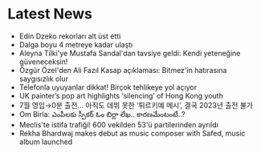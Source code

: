 # Latest News
-  Edin Dzeko rekorları alt üst etti
-  Dalga boyu 4 metreye kadar ulaştı
-  Aleyna Tilki'ye Mustafa Sandal'dan tavsiye geldi: Kendi yeteneğine güveneceksin!
-  Özgür Özel'den Ali Fazıl Kasap açıklaması: Bitmez'in hatırasına saygısızlık olur
-  Telefonla uyuyanlar dikkat! Birçok tehlikeye yol açıyor
-  UK painter’s pop art highlights ‘silencing’ of Hong Kong youth
-  7월 영입→0분 출전... 아직도 데뷔 못한 ‘튀르키예 메시’, 결국 2023년 출전 불가
-  Om Birla: ఎంపీలకు స్పీకర్ ఓం బిర్లా లేఖ.. కారణమేంటంటే..?
-  Meclis'te istifa trafiği! 600 vekilden 53'ü partilerinden ayrıldı
-  Rekha Bhardwaj makes debut as music composer with Safed, music album launched
